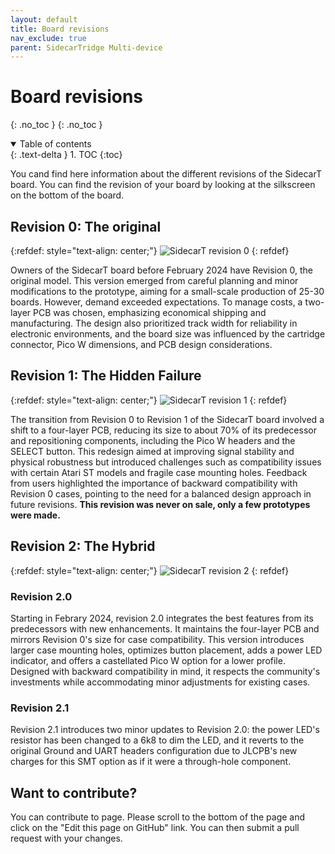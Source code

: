 ```yaml
---
layout: default
title: Board revisions
nav_exclude: true
parent: SidecarTridge Multi-device
---
```


# Board revisions
{: .no_toc }
{: .no_toc }

<details open markdown="block">
  <summary>
    Table of contents
  </summary>
  {: .text-delta }
1. TOC
{:toc}
</details>

You cand find here information about the different revisions of the SidecarT board. You can find the revision of your board by looking at the silkscreen on the bottom of the board.

## Revision 0: The original

{:refdef: style="text-align: center;"}
![SidecarT revision 0](https://sidecartridge.com/assets/blog/images/sidecart-rev0.png)
{: refdef}


Owners of the SidecarT board before February 2024 have Revision 0, the original model. This version emerged from careful planning and minor modifications to the prototype, aiming for a small-scale production of 25-30 boards. However, demand exceeded expectations. To manage costs, a two-layer PCB was chosen, emphasizing economical shipping and manufacturing. The design also prioritized track width for reliability in electronic environments, and the board size was influenced by the cartridge connector, Pico W dimensions, and PCB design considerations.

## Revision 1: The Hidden Failure

{:refdef: style="text-align: center;"}
![SidecarT revision 1](https://sidecartridge.com/assets/blog/images/sidecart-rev1.png)
{: refdef}

The transition from Revision 0 to Revision 1 of the SidecarT board involved a shift to a four-layer PCB, reducing its size to about 70% of its predecessor and repositioning components, including the Pico W headers and the SELECT button. This redesign aimed at improving signal stability and physical robustness but introduced challenges such as compatibility issues with certain Atari ST models and fragile case mounting holes. Feedback from users highlighted the importance of backward compatibility with Revision 0 cases, pointing to the need for a balanced design approach in future revisions. **This revision was never on sale, only a few prototypes were made.**

## Revision 2: The Hybrid

{:refdef: style="text-align: center;"}
![SidecarT revision 2](https://sidecartridge.com/assets/blog/images/sidecart-rev2.png)
{: refdef}

### Revision 2.0
Starting in Febrary 2024, revision 2.0 integrates the best features from its predecessors with new enhancements. It maintains the four-layer PCB and mirrors Revision 0's size for case compatibility. This version introduces larger case mounting holes, optimizes button placement, adds a power LED indicator, and offers a castellated Pico W option for a lower profile. Designed with backward compatibility in mind, it respects the community's investments while accommodating minor adjustments for existing cases.

### Revision 2.1
Revision 2.1 introduces two minor updates to Revision 2.0: the power LED's resistor has been changed to a 6k8 to dim the LED, and it reverts to the original Ground and UART headers configuration due to JLCPB's new charges for this SMT option as if it were a through-hole component.

## Want to contribute?

You can contribute to page. Please scroll to the bottom of the page and click on the "Edit this page on GitHub" link. You can then submit a pull request with your changes.